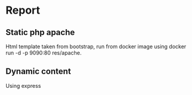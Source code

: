 # Report

## Static php apache
Html template taken from bootstrap, run from docker image using docker run -d -p 9090:80 res/apache.

## Dynamic content
Using express
